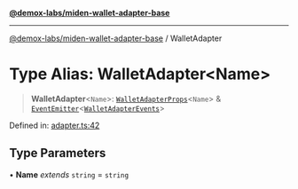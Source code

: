 [**@demox-labs/miden-wallet-adapter-base**](../README.md)

***

[@demox-labs/miden-wallet-adapter-base](../globals.md) / WalletAdapter

# Type Alias: WalletAdapter\<Name\>

> **WalletAdapter**\<`Name`\>: [`WalletAdapterProps`](../interfaces/WalletAdapterProps.md)\<`Name`\> & [`EventEmitter`](../classes/EventEmitter.md)\<[`WalletAdapterEvents`](../interfaces/WalletAdapterEvents.md)\>

Defined in: [adapter.ts:42](https://github.com/demox-labs/miden-wallet-adapter/blob/945eae693dfd04e72f79c45431d1d0335907d921/packages/core/base/adapter.ts#L42)

## Type Parameters

• **Name** *extends* `string` = `string`

